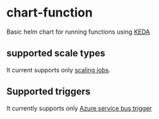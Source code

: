 # chart-function

Basic helm chart for running functions using [KEDA](https://keda.sh/)

## supported scale types

It current supports only [scaling jobs](https://keda.sh/docs/1.4/concepts/scaling-jobs/).

## Supported triggers

It currently supports only [Azure service bus trigger](https://keda.sh/docs/1.4/scalers/azure-service-bus/)